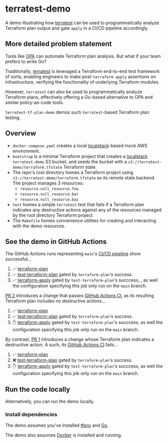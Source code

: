 # terratest-demo

A demo illustrating how [terratest](https://terratest.gruntwork.io/) can be used to programmatically analyze
Terraform plan output and gate `apply` in a CI/CD pipeline accordingly.

## More detailed problem statement

Tools like [OPA](https://mikeball.info/blog/terraform-plan-validation-with-open-policy-agent/)
can automate Terraform plan analysis. But what if your team prefers to write Go?

Traditionally, [terratest](https://terratest.gruntwork.io/) is leveraged a Terraform
end-to-end test framework of sorts, enabling engineers to make post-`terraform apply`
assertions on infrastructure, verifying the functionality of underlying Terraform modules.

However, `terratest` can also be used to programmatically analyze Terraform
plans, effectively offering a Go-based alternative to OPA and similar
policy-as-code tools.

`terratest-tf-plan-demo` demos such `terratest`-based Terraform plan testing.

## Overview

* `docker-compose.yaml` creates a local
  [localstack](https://localstack.cloud/)-based mock AWS environment.
* `bootstrap` is a minimal Terraform project that creates a [localstack](https://localstack.cloud/)
  `terratest-demo` S3 bucket, and seeds the bucket with a
  `s3://terratest-demo/terraform.tfstate` Terraform state.
* The repo's root directory homes a Terraform project using
  `s3://terratest-demo/terraform.tfstate` as its remote state backend. The
  project manages 3 resources:
    * `resource.null_resource.foo`
    * `resource.null_resource.bar`
    * `resource.null_resource.baz`
* `test` homes a simple `terratest` test that fails if a Terraform plan
  indicates any destructive actions against any of the resources managed by the
  root directory Terraform project.
* The `Makefile` homes convenience utilities for creating and interacting with the demo
  resources.

## See the demo in GitHub Actions

The GitHub Actions runs representing `main`'s [CI/CD pipeline](https://github.com/mdb/terratest-tf-plan-demo/actions/runs/6004252774) show successful...

1. :white_check_mark: [terraform-plan](https://github.com/mdb/terratest-tf-plan-demo/actions/runs/6004252774/job/16284431393)
1. :white_check_mark: [test-terraform-plan](https://github.com/mdb/terratest-tf-plan-demo/actions/runs/6004252774/job/16284476716) gated by `terraform-plan`'s success.
1. :white_check_mark: [terraform-apply](https://github.com/mdb/terratest-tf-plan-demo/actions/runs/6004252774/job/16284486218) gated by `test-terraform-plan`'s succcess, , as well the configuration specifying this job only run on the `main` branch.

[PR 2](https://github.com/mdb/terratest-tf-plan-demo/pull/2) introduces a change that passes [GitHub Actions CI](https://github.com/mdb/terratest-tf-plan-demo/actions/runs/6006175711), as its resulting Terraform plan includes no destructive actions...

1. :white_check_mark: [terraform-plan](https://github.com/mdb/terratest-tf-plan-demo/actions/runs/6006175711/job/16290249080?pr=2)
1. :white_check_mark: [test-terraform-plan](https://github.com/mdb/terratest-tf-plan-demo/actions/runs/6006175711/job/16290272192?pr=2) gated by `terraform-plan`'s success.
1. :raised_hand: [terraform-apply](https://github.com/mdb/terratest-tf-plan-demo/actions/runs/6006175711/job/16290276703?pr=2) gated by `test-terraform-plan`'s succcess,  as well the configuration specifying this job only run on the `main` branch.

By contrast, [PR 1](https://github.com/mdb/terratest-tf-plan-demo/pull/1) introduces a change whose Terraform plan indicates a destructive action. A such, its [GitHub Actions CI](https://github.com/mdb/terratest-tf-plan-demo/actions/runs/6006174371) fails...

1. :white_check_mark: [terraform-plan](https://github.com/mdb/terratest-tf-plan-demo/actions/runs/6006174371/job/16290245262?pr=1)
1. :x: [test-terraform-plan](https://github.com/mdb/terratest-tf-plan-demo/actions/runs/6006174371/job/16290271949?pr=1) gated by `terraform-plan`'s success.
1. :raised_hand: [terraform-apply](https://github.com/mdb/terratest-tf-plan-demo/actions/runs/6006174371/job/16290277863?pr=1) gated by `test-terraform-plan`'s succcess, as well the configuration specifying this job only run on the `main` branch.

## Run the code locally

Alternatively, you can run the demo locally.

### Install dependencies

The demo assumes you've installed [tfenv](https://github.com/tfutils/tfenv) and [Go](https://go.dev/).

The demo also assumes [Docker](https://www.docker.com/) is installed and running.
